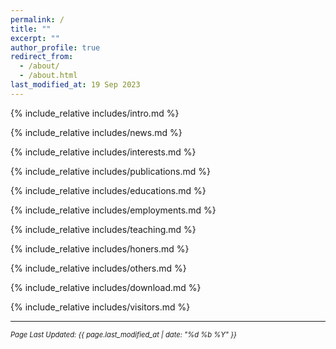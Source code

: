 ```yaml
---
permalink: /
title: ""
excerpt: ""
author_profile: true
redirect_from: 
  - /about/
  - /about.html
last_modified_at: 19 Sep 2023
---
```

<span class='anchor' id='about-me'></span>

{% include_relative includes/intro.md %}

{% include_relative includes/news.md %}

{% include_relative includes/interests.md %}

{% include_relative includes/publications.md %}

{% include_relative includes/educations.md %}

{% include_relative includes/employments.md %}

{% include_relative includes/teaching.md %}

{% include_relative includes/honers.md %}

{% include_relative includes/others.md %}

{% include_relative includes/download.md %}

{% include_relative includes/visitors.md %}

---

<p style="font-size: 0.8em; font-style: italic;">Page Last Updated: {{ page.last_modified_at | date: "%d %b %Y" }}</p>

